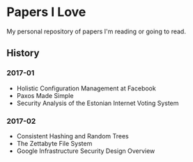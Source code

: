 # Papers I Love

My personal repository of papers I'm reading or going to read.

## History

### 2017-01
- Holistic Configuration Management at Facebook
- Paxos Made Simple
- Security Analysis of the Estonian Internet Voting System

### 2017-02
- Consistent Hashing and Random Trees
- The Zettabyte File System
- Google Infrastructure Security Design Overview
